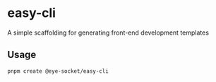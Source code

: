 # easy-cli

A simple scaffolding for generating front-end development templates

## Usage

```shell
pnpm create @eye-socket/easy-cli
```
